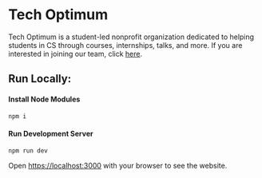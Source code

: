 # Tech Optimum

Tech Optimum is a student-led nonprofit organization dedicated to helping students in CS through courses, internships, talks, and more. If you are interested in joining our team, click [here](https://techoptimum.org/join-team).


## Run Locally:
#### Install Node Modules
 ```
 npm i
 ```
#### Run Development Server
```
npm run dev
```

Open [https://localhost:3000](https://localhost:3000) with your browser to see the website.
